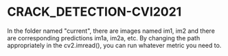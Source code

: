 # CRACK_DETECTION-CVI2021

In the folder named "current", there are images named im1, im2
and there are corresponding predictions im1a, im2a, etc. By changing
the path appropriately in the cv2.imread(), you can run whatever
metric you need to.
